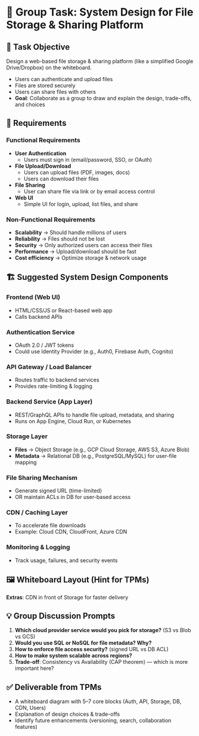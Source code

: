# 📝 Group Task: System Design for File Storage & Sharing Platform

## 🎯 Task Objective

Design a web-based file storage & sharing platform (like a simplified Google Drive/Dropbox) on the whiteboard.

- Users can authenticate and upload files
- Files are stored securely
- Users can share files with others
- **Goal**: Collaborate as a group to draw and explain the design, trade-offs, and choices

## 📌 Requirements

### Functional Requirements
- **User Authentication**
  - Users must sign in (email/password, SSO, or OAuth)
- **File Upload/Download**
  - Users can upload files (PDF, images, docs)
  - Users can download their files
- **File Sharing**
  - User can share file via link or by email access control
- **Web UI**
  - Simple UI for login, upload, list files, and share

### Non-Functional Requirements
- **Scalability** → Should handle millions of users
- **Reliability** → Files should not be lost
- **Security** → Only authorized users can access their files
- **Performance** → Upload/download should be fast
- **Cost efficiency** → Optimize storage & network usage

## 🏗️ Suggested System Design Components

### Frontend (Web UI)
- HTML/CSS/JS or React-based web app
- Calls backend APIs

### Authentication Service
- OAuth 2.0 / JWT tokens
- Could use Identity Provider (e.g., Auth0, Firebase Auth, Cognito)

### API Gateway / Load Balancer
- Routes traffic to backend services
- Provides rate-limiting & logging

### Backend Service (App Layer)
- REST/GraphQL APIs to handle file upload, metadata, and sharing
- Runs on App Engine, Cloud Run, or Kubernetes

### Storage Layer
- **Files** → Object Storage (e.g., GCP Cloud Storage, AWS S3, Azure Blob)
- **Metadata** → Relational DB (e.g., PostgreSQL/MySQL) for user-file mapping

### File Sharing Mechanism
- Generate signed URL (time-limited)
- OR maintain ACLs in DB for user-based access

### CDN / Caching Layer
- To accelerate file downloads
- Example: Cloud CDN, CloudFront, Azure CDN

### Monitoring & Logging
- Track usage, failures, and security events

## 🖼️ Whiteboard Layout (Hint for TPMs)


**Extras**: CDN in front of Storage for faster delivery

## 💡 Group Discussion Prompts

1. **Which cloud provider service would you pick for storage?** (S3 vs Blob vs GCS)
2. **Would you use SQL or NoSQL for file metadata? Why?**
3. **How to enforce file access security?** (signed URL vs DB ACL)
4. **How to make system scalable across regions?**
5. **Trade-off**: Consistency vs Availability (CAP theorem) — which is more important here?

## ✅ Deliverable from TPMs

- A whiteboard diagram with 5–7 core blocks (Auth, API, Storage, DB, CDN, Users)
- Explanation of design choices & trade-offs
- Identify future enhancements (versioning, search, collaboration features)